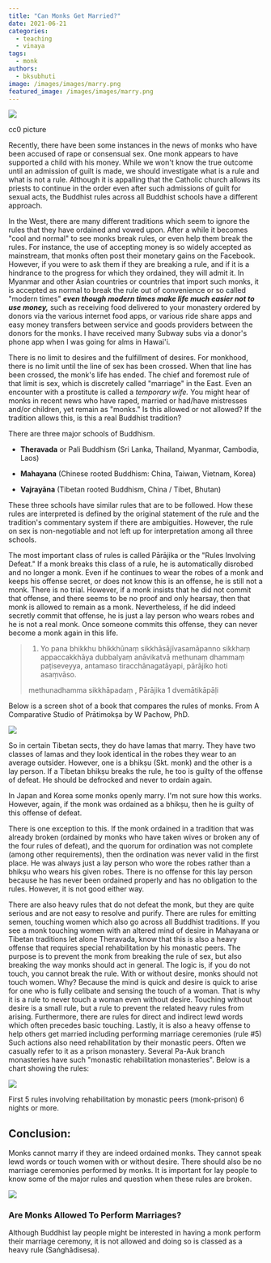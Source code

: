 ```yaml
---
title: "Can Monks Get Married?"
date: 2021-06-21
categories: 
  - teaching
  - vinaya
tags: 
  - monk
authors: 
  - bksubhuti
image: /images/images/marry.png
featured_image: /images/images/marry.png
---
```


![](/images/marry.png)

cc0 picture

Recently, there have been some instances in the news of monks who have been accused of rape or consensual sex. One monk appears to have supported a child with his money. While we won't know the true outcome until an admission of guilt is made, we should investigate what is a rule and what is not a rule. Although it is appalling that the Catholic church allows its priests to continue in the order even after such admissions of guilt for sexual acts, the Buddhist rules across all Buddhist schools have a different approach.

In the West, there are many different traditions which seem to ignore the rules that they have ordained and vowed upon. After a while it becomes "cool and normal" to see monks break rules, or even help them break the rules. For instance, the use of accepting money is so widely accepted as mainstream, that monks often post their monetary gains on the Facebook. However, if you were to ask them if they are breaking a rule, and if it is a hindrance to the progress for which they ordained, they will admit it. In Myanmar and other Asian countries or countries that import such monks, it is accepted as normal to break the rule out of convenience or so called "modern times" _**even though modern times make life much easier not to use money,**_ such as receiving food delivered to your monastery ordered by donors via the various internet food apps, or various ride share apps and easy money transfers between service and goods providers between the donors for the monks. I have received many Subway subs via a donor's phone app when I was going for alms in Hawai'i.

There is no limit to desires and the fulfillment of desires. For monkhood, there is no limit until the line of sex has been crossed. When that line has been crossed, the monk's life has ended. The chief and foremost rule of that limit is sex, which is discretely called "marriage" in the East. Even an encounter with a prostitute is called a _temporary wife._ You might hear of monks in recent news who have raped, married or had/have mistresses and/or children, yet remain as "monks." Is this allowed or not allowed? If the tradition allows this, is this a real Buddhist tradition?

There are three major schools of Buddhism.

- **Theravada** or Pali Buddhism (Sri Lanka, Thailand, Myanmar, Cambodia, Laos)

- **Mahayana** (Chinese rooted Buddhism: China, Taiwan, Vietnam, Korea)

- **Vajrayāna** (Tibetan rooted Buddhism, China / Tibet, Bhutan)

These three schools have similar rules that are to be followed. How these rules are interpreted is defined by the original statement of the rule and the tradition's commentary system if there are ambiguities. However, the rule on sex is non-negotiable and not left up for interpretation among all three schools.

The most important class of rules is called Pārājika or the "Rules Involving Defeat." If a monk breaks this class of a rule, he is automatically disrobed and no longer a monk. Even if he continues to wear the robes of a monk and keeps his offense secret, or does not know this is an offense, he is still not a monk. There is no trial. However, if a monk insists that he did not commit that offense, and there seems to be no proof and only hearsay, then that monk is allowed to remain as a monk. Nevertheless, if he did indeed secretly commit that offense, he is just a lay person who wears robes and he is not a real monk. Once someone commits this offense, they can never become a monk again in this life.

> 1. Yo pana bhikkhu bhikkhūnaṃ sikkhāsājīvasamāpanno sikkhaṃ appaccakkhāya dubbalyaṃ anāvikatvā methunaṃ dhammaṃ paṭiseveyya, antamaso tiracchānagatāyapi, pārājiko hoti asaṃvāso.
> 
> methunadhamma sikkhāpadaṃ , Pārājika 1 dvemātikāpāḷi

Below is a screen shot of a book that compares the rules of monks. From A Comparative Studio of Prātimokṣa by W Pachow, PhD.

![](/images/paraj-compare.png)

So in certain Tibetan sects, they do have lamas that marry. They have two classes of lamas and they look identical in the robes they wear to an average outsider. However, one is a bhikṣu (Skt. monk) and the other is a lay person. If a Tibetan bhikṣu breaks the rule, he too is guilty of the offense of defeat. He should be defrocked and never to ordain again.

In Japan and Korea some monks openly marry. I'm not sure how this works. However, again, if the monk was ordained as a bhikṣu, then he is guilty of this offense of defeat.

There is one exception to this. If the monk ordained in a tradition that was already broken (ordained by monks who have taken wives or broken any of the four rules of defeat), and the quorum for ordination was not complete (among other requirements), then the ordination was never valid in the first place. He was always just a lay person who wore the robes rather than a bhikṣu who wears his given robes. There is no offense for this lay person because he has never been ordained properly and has no obligation to the rules. However, it is not good either way.

There are also heavy rules that do not defeat the monk, but they are quite serious and are not easy to resolve and purify. There are rules for emitting semen, touching women which also go across all Buddhist traditions. If you see a monk touching women with an altered mind of desire in Mahayana or Tibetan traditions let alone Theravada, know that this is also a heavy offense that requires special rehabilitation by his monastic peers. The purpose is to prevent the monk from breaking the rule of sex, but also breaking the way monks should act in general. The logic is, if you do not touch, you cannot break the rule. With or without desire, monks should not touch women. Why? Because the mind is quick and desire is quick to arise for one who is fully celibate and sensing the touch of a woman. That is why it is a rule to never touch a woman even without desire. Touching without desire is a small rule, but a rule to prevent the related heavy rules from arising. Furthermore, there are rules for direct and indirect lewd words which often precedes basic touching. Lastly, it is also a heavy offense to help others get married including performing marriage ceremonies (rule #5) Such actions also need rehabilitation by their monastic peers. Often we casually refer to it as a prison monastery. Several Pa-Auk branch monasteries have such "monastic rehabilitation monasteries". Below is a chart showing the rules:

![](/images/sd-chart-compare.png)

First 5 rules involving rehabilitation by monastic peers (monk-prison) 6 nights or more.

## Conclusion:

Monks cannot marry if they are indeed ordained monks. They cannot speak lewd words or touch women with or without desire. There should also be no marriage ceremonies performed by monks. It is important for lay people to know some of the major rules and question when these rules are broken.

![](/images/monk-marriage-dalle.png)

### Are Monks Allowed To Perform Marriages?

Although Buddhist lay people might be interested in having a monk perform their marriage ceremony, it is not allowed and doing so is classed as a heavy rule (Saṅghādisesa).